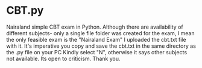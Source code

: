 # CBT.py
Nairaland simple CBT exam in Python. 
Although there are availability of different subjects-
only a single file folder was created for the exam,
I  mean the only feasible exam is  the "Nairaland Exam"
I uploaded the cbt.txt file with it.
It's imperative you copy and save the cbt.txt in the same directory as the .py file on your PC
Kindly select "N", otherwise it says other subjects not available.
Its open to criticism.
Thank you.
